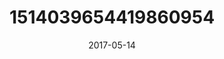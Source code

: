 ---
title: "1514039654419860954"
image: "2017-05-14 06.33.33 1514039654419860954_46248401"
date: "2017-05-14"
type: "photo"
---